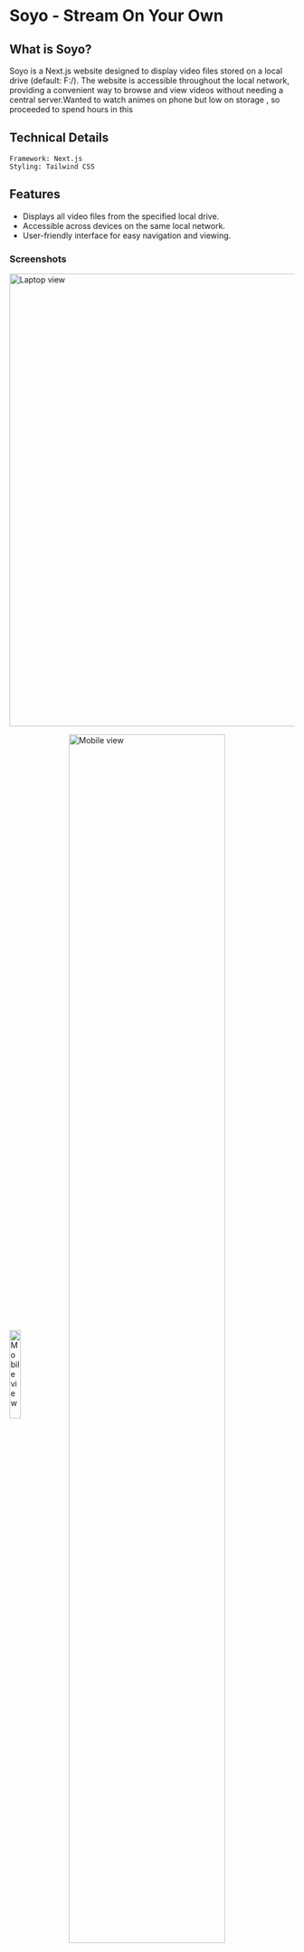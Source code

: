 # Soyo - Stream On Your Own
## What is Soyo?
Soyo is a Next.js website designed to display video files stored on a local drive (default: F:/). The website is accessible throughout the local network, providing a convenient way to browse and view videos without needing a central server.Wanted to watch animes on phone but low on storage , so proceeded to spend hours in this

## Technical Details
```
Framework: Next.js
Styling: Tailwind CSS
```

## Features
- Displays all video files from the specified local drive.
- Accessible across devices on the same local network.
- User-friendly interface for easy navigation and viewing.
### Screenshots

<img src="https://github.com/user-attachments/assets/600f4ee0-b75c-4de8-8b07-ba6fa4ce80aa" alt="Laptop view" width="800"/>
<p>
  <img src="https://github.com/user-attachments/assets/9fdab3ef-1bad-4f3c-a946-ffd3a8ac167f" alt="Mobile view" width="20%" align="center"/>
<img src="https://github.com/user-attachments/assets/b2081f29-58ec-4130-9749-927c6fb35970" alt="Mobile view" width="74%" align="center"/>
</p>




  
## Instructions to Run the Project
Clone the Repository:
```bash

git clone https://github.com/fal3n-4ngel/soyo.git
cd soyo
```
Install Dependencies:
```bash

npm install

```
Create .env.local
```env
MOVIE_DIR=F:/
```
## Run the Development Server:
```bash
npm run dev
```

## Access the Website: 

Open your browser and navigate to http://{ip}:3000 or to view the website.

# Contributors

<table>
<tr>
    <td align="center">
        <a href="https://github.com/fal3n-4ngel">
            <img src="https://avatars.githubusercontent.com/u/79042374?v=4" width="100;" alt="Jes-ny"/>
            <br />
            <sub><b>Adithya Krishnan</b></sub>
        </a>
    </td>
   </tr>
</table>

## License
This project is open-source and available under the MIT License.
